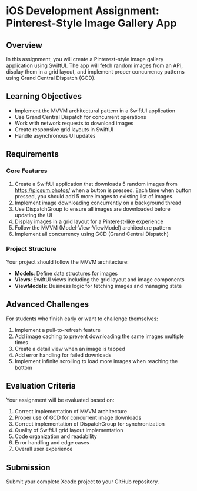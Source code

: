 # iOS Development Assignment: Pinterest-Style Image Gallery App

## Overview

In this assignment, you will create a Pinterest-style image gallery application using SwiftUI. The app will fetch random images from an API, display them in a grid layout, and implement proper concurrency patterns using Grand Central Dispatch (GCD).

## Learning Objectives

- Implement the MVVM architectural pattern in a SwiftUI application
- Use Grand Central Dispatch for concurrent operations
- Work with network requests to download images
- Create responsive grid layouts in SwiftUI
- Handle asynchronous UI updates

## Requirements

### Core Features

1. Create a SwiftUI application that downloads 5 random images from https://picsum.photos/ when a button is pressed. Each time when button pressed, you should add 5 more images to existing list of images.
2. Implement image downloading concurrently on a background thread
3. Use DispatchGroup to ensure all images are downloaded before updating the UI
4. Display images in a grid layout for a Pinterest-like experience
5. Follow the MVVM (Model-View-ViewModel) architecture pattern
6. Implement all concurrency using GCD (Grand Central Dispatch)

### Project Structure

Your project should follow the MVVM architecture:

- **Models**: Define data structures for images
- **Views**: SwiftUI views including the grid layout and image components
- **ViewModels**: Business logic for fetching images and managing state

## Advanced Challenges

For students who finish early or want to challenge themselves:

1. Implement a pull-to-refresh feature
2. Add image caching to prevent downloading the same images multiple times
3. Create a detail view when an image is tapped
4. Add error handling for failed downloads
5. Implement infinite scrolling to load more images when reaching the bottom

## Evaluation Criteria

Your assignment will be evaluated based on:

1. Correct implementation of MVVM architecture
2. Proper use of GCD for concurrent image downloads
3. Correct implementation of DispatchGroup for synchronization
4. Quality of SwiftUI grid layout implementation
5. Code organization and readability
6. Error handling and edge cases
7. Overall user experience

## Submission

Submit your complete Xcode project to your GitHub repository.